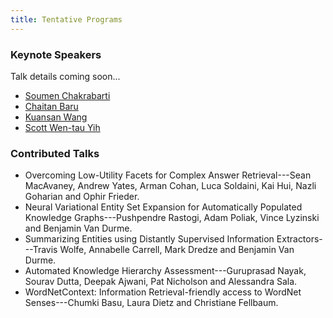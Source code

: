```yaml
---
title: Tentative Programs
---
```



### Keynote Speakers
Talk details coming soon...

* [Soumen Chakrabarti](https://www.cse.iitb.ac.in/~soumen/)
* [Chaitan Baru](http://acid.sdsc.edu/users/chaitan-baru)
* [Kuansan Wang](https://www.microsoft.com/en-us/research/people/kuansanw/)
* [Scott Wen-tau Yih](http://scottyih.org/)


### Contributed Talks
* Overcoming Low-Utility Facets for Complex Answer Retrieval---Sean MacAvaney, Andrew Yates, Arman Cohan, Luca Soldaini, Kai Hui, Nazli Goharian and Ophir Frieder. 
* Neural Variational Entity Set Expansion for Automatically Populated Knowledge Graphs---Pushpendre Rastogi, Adam Poliak, Vince Lyzinski and Benjamin Van Durme.
* Summarizing Entities using Distantly Supervised Information Extractors---Travis Wolfe, Annabelle Carrell, Mark Dredze and Benjamin Van Durme.
* Automated Knowledge Hierarchy Assessment---Guruprasad Nayak, Sourav Dutta, Deepak Ajwani, Pat Nicholson and Alessandra Sala.
* WordNetContext: Information Retrieval-friendly access to WordNet Senses---Chumki Basu, Laura Dietz and Christiane Fellbaum. 
